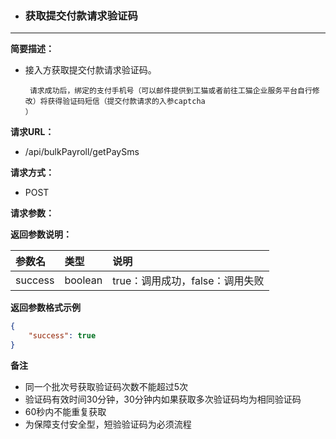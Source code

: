 * ### 获取提交付款请求验证码

---

**简要描述：**

* 接入方获取提交付款请求验证码。

  ```
   请求成功后，绑定的支付手机号（可以邮件提供到工猫或者前往工猫企业服务平台自行修改）将获得验证码短信（提交付款请求的入参captcha
  ）
  ```

**请求URL：**

* /api/bulkPayroll/getPaySms

**请求方式：**

* POST 

**请求参数：**

**返回参数说明：**

| 参数名 | 类型 | 说明 |
| :--- | :--- | :--- |
| success | boolean | true：调用成功，false：调用失败 |

**返回参数格式示例**

```json
{
    "success": true
}
```

**备注**

* 同一个批次号获取验证码次数不能超过5次
* 验证码有效时间30分钟，30分钟内如果获取多次验证码均为相同验证码
* 60秒内不能重复获取
* 为保障支付安全型，短验验证码为必须流程



